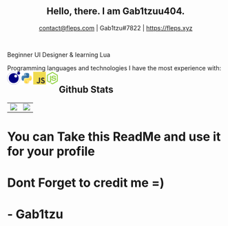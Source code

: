 <div align="center">

<h2>Hello, there. I am Gab1tzuu404.</h2>

contact@fleps.com | Gab1tzu#7822 |
https://fleps.xyz
</div>

<br/>

Beginner UI Designer & learning Lua

Programming languages and technologies I have the most experience with:
<br><img align="left" alt="Lua" width="30px" src="https://raw.githubusercontent.com/devicons/devicon/1119b9f84c0290e0f0b38982099a2bd027a48bf1/icons/lua/lua-plain.svg"/>
<img align="left" alt="Python" width="30px" src="https://github.com/devicons/devicon/blob/master/icons/python/python-original.svg"/>
<img align="left" alt="Javascript" width="30px" src="https://github.com/devicons/devicon/blob/master/icons/javascript/javascript-original.svg"/>
<img align="left" alt="nodejs" width="30px" src="https://github.com/devicons/devicon/blob/master/icons/nodejs/nodejs-original.svg"/>

## Github Stats

<table><tr><td valign="top" width="50%">

<img src="https://github-readme-stats.vercel.app/api?username=Gab1tzuu404&show_icons=true&count_private=true&hide_border=true" align="left" style="width: 100%" />

</td><td valign="top" width="50%">

<img src="https://github-readme-stats.vercel.app/api/top-langs/?username=Gab1tzuu404&hide_border=true&layout=compact&hide=rescript" align="left" style="width: 100%" />

</td></tr></table>

# You can Take this ReadMe and use it for your profile
# Dont Forget to credit me =)
# - Gab1tzu
